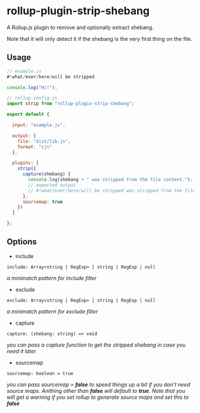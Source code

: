 # rollup-plugin-strip-shebang
A Rollup.js plugin to remove and optionally extract shebang.

Note that it will only detect it if the shebang is the very first thing on the file.

## Usage

```js
// example.js
#!what/ever/here/will be stripped

console.log("Hi!");
```

```js
// rollup.config.js
import strip from "rollup-plugin-strip-shebang";

export default {

  input: "example.js",

  output: {
    file: "dist/lib.js",
    format: "cjs"
  },

  plugins: [
    strip({
      capture(shebang) {
        console.log(shebang + " was stripped from the file content.");
        // expected output
        // #!what/ever/here/will be stripped was stripped from the file content.
      },
      sourcemap: true
    })
  ]

};
```

## Options

- include
```
include: Array<string | RegExp> | string | RegExp | null
```
_a minimatch pattern for include filter_

- exclude
```
exclude: Array<string | RegExp> | string | RegExp | null
```
_a minimatch pattern for exclude filter_

- capture
```
capture: (shebang: string) => void
```
_you can pass a capture function to get the stripped shebang in case you need it later_

- sourcemap
```
sourcemap: boolean = true
```
_you can pass sourcemap = **false** to speed things up a bit if you don't need source maps. Anithing other than **false** will default to **true**. Note that you will get a warning if you set rollup to generate source maps and set this to **false**_


